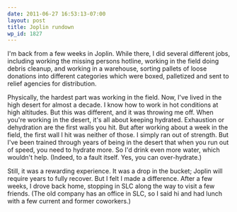 ```yaml
---
date: 2011-06-27 16:53:13-07:00
layout: post
title: Joplin rundown
wp_id: 1827
---
```

I'm back from a few weeks in Joplin. While there, I did several different jobs, including working the missing persons hotline, working in the field doing debris cleanup, and working in a warehouse, sorting pallets of loose donations into different categories which were boxed, palletized and sent to relief agencies for distribution.

Physically, the hardest part was working in the field. Now, I've lived in the high desert for almost a decade. I know how to work in hot conditions at high altitudes. But this was different, and it was throwing me off. When you're working in the desert, it's all about keeping hydrated. Exhaustion or dehydration are the first walls you hit. But after working about a week in the field, the first wall I hit was neither of those. I simply ran out of strength. But I've been trained through years of being in the desert that when you run out of speed, you need to hydrate more. So I'd drink even more water, which wouldn't help. (Indeed, to a fault itself. Yes, you can over-hydrate.)

Still, it was a rewarding experience. It was a drop in the bucket; Joplin will require years to fully recover. But I felt I made a difference. After a few weeks, I drove back home, stopping in SLC along the way to visit a few friends. (The old company has an office in SLC, so I said hi and had lunch with a few current and former coworkers.)
